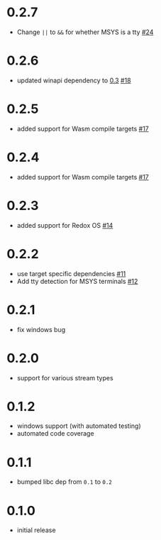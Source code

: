 # 0.2.7

* Change `||` to `&&` for whether MSYS is a tty [#24](https://github.com/softprops/atty/pull/24/)

# 0.2.6

* updated winapi dependency to [0.3](https://retep998.github.io/blog/winapi-0.3/) [#18](https://github.com/softprops/atty/pull/18)

# 0.2.5

* added support for Wasm compile targets [#17](https://github.com/softprops/atty/pull/17)

# 0.2.4

* added support for Wasm compile targets [#17](https://github.com/softprops/atty/pull/17)

# 0.2.3

* added support for Redox OS [#14](https://github.com/softprops/atty/pull/14)

# 0.2.2

* use target specific dependencies [#11](https://github.com/softprops/atty/pull/11)
* Add tty detection for MSYS terminals [#12](https://github.com/softprops/atty/pull/12)

# 0.2.1

* fix windows bug

# 0.2.0

* support for various stream types

# 0.1.2

* windows support (with automated testing)
* automated code coverage

# 0.1.1

* bumped libc dep from `0.1` to `0.2`

# 0.1.0

* initial release

